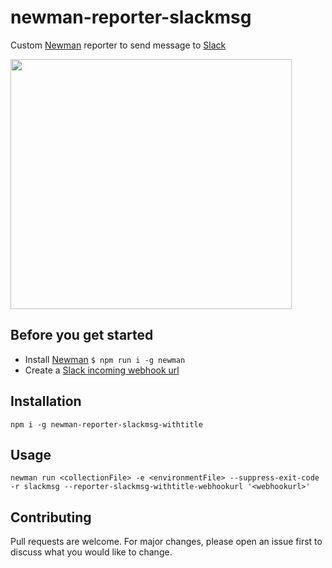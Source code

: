 # newman-reporter-slackmsg

Custom [Newman](https://github.com/postmanlabs/newman) reporter to send message to [Slack](https://slack.com/)

<img src="https://github.com/jackcoded/newman-reporter-slackmsg/blob/master/testResults.png?raw=true" width="450"  height="400">

## Before you get started
- Install [Newman](https://github.com/postmanlabs/newman) ``` $ npm run i -g newman ```
- Create a [Slack incoming webhook url](https://api.slack.com/messaging/webhooks)

## Installation
 ```CLI
 npm i -g newman-reporter-slackmsg-withtitle
 ```

## Usage
 ```CLI
 newman run <collectionFile> -e <environmentFile> --suppress-exit-code -r slackmsg --reporter-slackmsg-withtitle-webhookurl '<webhookurl>'
 ```

## Contributing
Pull requests are welcome. For major changes, please open an issue first to discuss what you would like to change.

